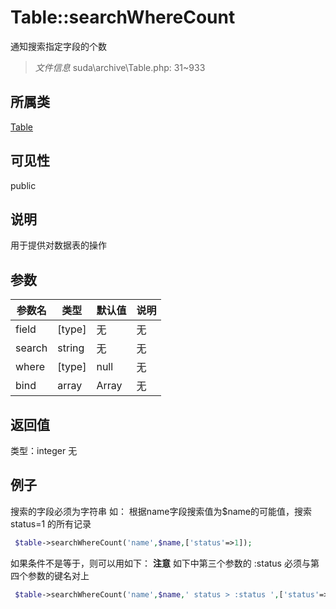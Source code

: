 # Table::searchWhereCount
通知搜索指定字段的个数
> *文件信息* suda\archive\Table.php: 31~933
## 所属类 

[Table](../Table.md)

## 可见性

  public  
## 说明


用于提供对数据表的操作


## 参数

| 参数名 | 类型 | 默认值 | 说明 |
|--------|-----|-------|-------|
| field |  [type] | 无 | 无 |
| search |  string | 无 | 无 |
| where |  [type] | null | 无 |
| bind |  array | Array | 无 |

## 返回值
类型：integer
无

## 例子


搜索的字段必须为字符串
如：
根据name字段搜索值为$name的可能值，搜索 status=1 的所有记录

```php
 $table->searchWhereCount('name',$name,['status'=>1]);
```

如果条件不是等于，则可以用如下：
**注意** 如下中第三个参数的 :status 必须与第四个参数的键名对上

```php
 $table->searchWhereCount('name',$name,' status > :status ',['status'=>1]);
```